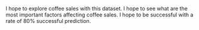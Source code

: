 I hope to explore coffee sales with this dataset.
I hope to see what are the most important factors affecting coffee sales.
I hope to be successful with a rate of 80% successful prediction.
